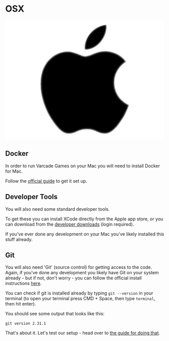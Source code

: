 # OSX

![Apple logos](img/apple.png)

## Docker

In order to run Varcade Games on your Mac you will need to install Docker for Mac. 

Follow the [official guide](https://docs.docker.com/docker-for-mac/install/) to get it set up.

## Developer Tools

You will also need some standard developer tools. 

To get these you can install XCode directly from the Apple app store, or you can download from the [developer downloads](https://developer.apple.com/downloads/index.action) (login required).

If you've ever done any development on your Mac you've likely installed this stuff already.

## Git

You will also need 'Git' (source control) for getting access to the code. Again, if you've done any development you likely have Git on your system already - but if not, don't worry - you can follow the official install instructions [here](https://git-scm.com/download/mac).

You can check if git is installed already by typing `git --version` in your terminal (to open your terminal press CMD + Space, then type `terminal`, then hit enter).

You should see some output that looks like this:

```
git version 2.31.1
```

That's about it. Let's test our setup - head over to [the guide for doing that](../testing_your_setup/).
  